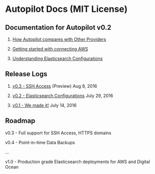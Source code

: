 # Autopilot Docs (MIT License)

## Documentation for Autopilot v0.2

1. [How Autopilot compares with Other Providers](https://github.com/appbaseio/autopilot-docs/blob/master/docs/features/compare.md)

2. [Getting started with connecting AWS](https://github.com/appbaseio/autopilot-docs/blob/master/docs/getting-started/AWS.md)

3. [Understanding Elasticsearch Configurations](https://github.com/appbaseio/autopilot-docs/blob/master/docs/getting-started/Elasticsearch.md)  


## Release Logs

1. [v0.3 - SSH Access](https://github.com/appbaseio/autopilot-docs/blob/master/docs/changelog/v0.3.md) (Preview) Aug 8, 2016

1. [v0.2 - Elasticsearch Configurations](https://github.com/appbaseio/autopilot-docs/blob/master/docs/changelog/v0.2.md) July 29, 2016  

2. [v0.1 - We made it!](https://github.com/appbaseio/autopilot-docs/blob/master/docs/changelog/v0.1.md) July 14, 2016  
 

## Roadmap

v0.3 - Full support for SSH Access, HTTPS domains

v0.4 - Point-in-time Data Backups

...

v1.0 - Production grade Elasticsearch deployments for AWS and Digital Ocean
